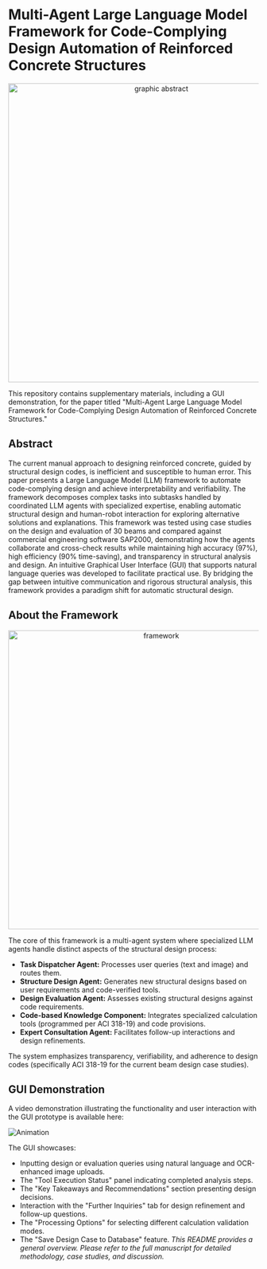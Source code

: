 # Multi-Agent Large Language Model Framework for Code-Complying Design Automation of Reinforced Concrete Structures
<p align="center">
  <img src="https://github.com/user-attachments/assets/1d9b0786-863a-4a83-914d-9324ff40a32c" width="600" alt="graphic abstract">
</p>


This repository contains supplementary materials, including a GUI demonstration, for the paper titled "Multi-Agent Large Language Model Framework for Code-Complying Design Automation of Reinforced Concrete Structures."

## Abstract

The current manual approach to designing reinforced concrete, guided by structural design codes, is inefficient and susceptible to human error. This paper presents a Large Language Model (LLM) framework to automate code-complying design and achieve interpretability and verifiability. The framework decomposes complex tasks into subtasks handled by coordinated LLM agents with specialized expertise, enabling automatic structural design and human-robot interaction for exploring alternative solutions and explanations. This framework was tested using case studies on the design and evaluation of 30 beams and compared against commercial engineering software SAP2000, demonstrating how the agents collaborate and cross-check results while maintaining high accuracy (97%), high efficiency (90% time-saving), and transparency in structural analysis and design. An intuitive Graphical User Interface (GUI) that supports natural language queries was developed to facilitate practical use. By bridging the gap between intuitive communication and rigorous structural analysis, this framework provides a paradigm shift for automatic structural design.

## About the Framework
<p align="center">
  <img src="https://github.com/user-attachments/assets/90b640d3-c43b-4831-b23a-184083143610" width="600" alt="framework">
</p>

The core of this framework is a multi-agent system where specialized LLM agents handle distinct aspects of the structural design process:
* **Task Dispatcher Agent:** Processes user queries (text and image) and routes them.
* **Structure Design Agent:** Generates new structural designs based on user requirements and code-verified tools.
* **Design Evaluation Agent:** Assesses existing structural designs against code requirements.
* **Code-based Knowledge Component:** Integrates specialized calculation tools (programmed per ACI 318-19) and code provisions.
* **Expert Consultation Agent:** Facilitates follow-up interactions and design refinements.

The system emphasizes transparency, verifiability, and adherence to design codes (specifically ACI 318-19 for the current beam design case studies).
## GUI Demonstration

A video demonstration illustrating the functionality and user interaction with the GUI prototype is available here:

![Animation](https://github.com/user-attachments/assets/99d7f422-15d6-4dee-8819-1b4cc56679b1)

The GUI showcases:
* Inputting design or evaluation queries using natural language and OCR-enhanced image uploads.
* The "Tool Execution Status" panel indicating completed analysis steps.
* The "Key Takeaways and Recommendations" section presenting design decisions.
* Interaction with the "Further Inquiries" tab for design refinement and follow-up questions.
* The "Processing Options" for selecting different calculation validation modes.
* The "Save Design Case to Database" feature.
*This README provides a general overview. Please refer to the full manuscript for detailed methodology, case studies, and discussion.*
